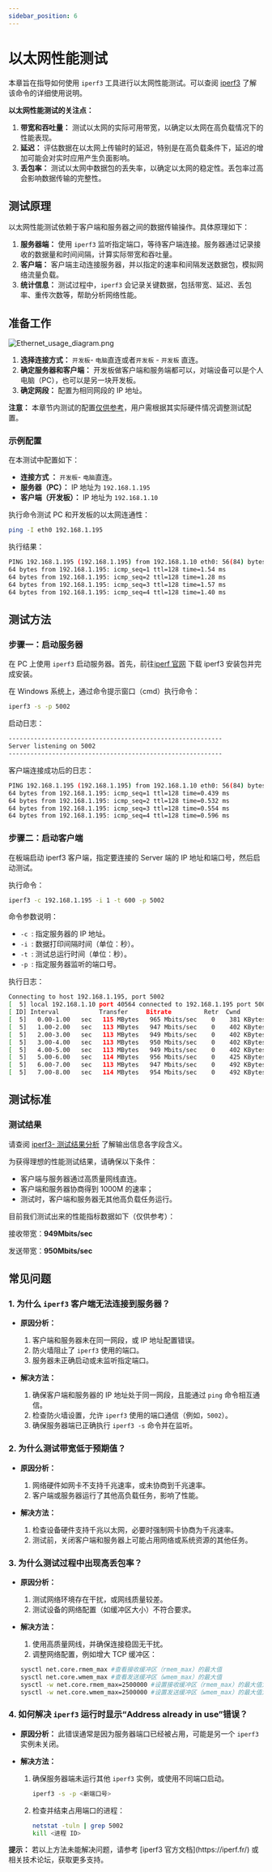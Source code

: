 ```yaml
---
sidebar_position: 6
---
```


# 以太网性能测试

本章旨在指导如何使用 `iperf3` 工具进行以太网性能测试。可以查阅 [iperf3](https://iperf.fr/iperf-doc.php#3docd) 了解该命令的详细使用说明。

**以太网性能测试的关注点：**

1. **带宽和吞吐量：** 测试以太网的实际可用带宽，以确定以太网在高负载情况下的性能表现。
2. **延迟：** 评估数据在以太网上传输时的延迟，特别是在高负载条件下，延迟的增加可能会对实时应用产生负面影响。
3. **丢包率：** 测试以太网中数据包的丢失率，以确定以太网的稳定性。丢包率过高会影响数据传输的完整性。

## 测试原理

以太网性能测试依赖于客户端和服务器之间的数据传输操作。具体原理如下：
1. **服务器端：** 使用 `iperf3` 监听指定端口，等待客户端连接。服务器通过记录接收的数据量和时间间隔，计算实际带宽和吞吐量。
2. **客户端：** 客户端主动连接服务器，并以指定的速率和间隔发送数据包，模拟网络流量负载。
3. **统计信息：** 测试过程中，`iperf3` 会记录关键数据，包括带宽、延迟、丢包率、重传次数等，帮助分析网络性能。

## 准备工作


 ![Ethernet_usage_diagram.png](https://rdk-doc.oss-cn-beijing.aliyuncs.com/doc/images_to_upload/Ethernet_usage_diagram.png)

1. **选择连接方式：** `开发板`- `电脑`直连或者`开发板` - `开发板` 直连。
2. **确定服务器和客户端：** 开发板做客户端和服务端都可以，对端设备可以是个人电脑（PC），也可以是另一块开发板。
3. **确定网段：** 配置为相同网段的 IP 地址。

<div class="note">
<strong> 注意：</strong> 本章节内测试的配置<u>仅供参考</u>，用户需根据其实际硬件情况调整测试配置。
</div>

### 示例配置

在本测试中配置如下：

- **连接方式 ：** `开发板`- `电脑`直连。
- **服务器（PC）：** IP 地址为 `192.168.1.195`
- **客户端（开发板）：** IP 地址为 `192.168.1.10`

执行命令测试 PC 和开发板的以太网连通性：

```bash
ping -I eth0 192.168.1.195
```

执行结果：

```bash
PING 192.168.1.195 (192.168.1.195) from 192.168.1.10 eth0: 56(84) bytes of data.
64 bytes from 192.168.1.195: icmp_seq=1 ttl=128 time=1.54 ms
64 bytes from 192.168.1.195: icmp_seq=2 ttl=128 time=1.28 ms
64 bytes from 192.168.1.195: icmp_seq=3 ttl=128 time=1.57 ms
64 bytes from 192.168.1.195: icmp_seq=4 ttl=128 time=1.40 ms
```

## 测试方法

### 步骤一：启动服务器

在 PC 上使用 `iperf3` 启动服务器。首先，前往[iperf 官网](https://iperf.fr/iperf-download.php) 下载 iperf3 安装包并完成安装。

在 Windows 系统上，通过命令提示窗口（cmd）执行命令：

```bash
iperf3 -s -p 5002
```

启动日志：

```bash
-----------------------------------------------------------
Server listening on 5002
-----------------------------------------------------------
```

客户端连接成功后的日志：

```bash
PING 192.168.1.195 (192.168.1.195) from 192.168.1.10 eth0: 56(84) bytes of data.
64 bytes from 192.168.1.195: icmp_seq=1 ttl=128 time=0.439 ms
64 bytes from 192.168.1.195: icmp_seq=2 ttl=128 time=0.532 ms
64 bytes from 192.168.1.195: icmp_seq=3 ttl=128 time=0.554 ms
64 bytes from 192.168.1.195: icmp_seq=4 ttl=128 time=0.596 ms
```

### 步骤二：启动客户端

在板端启动 iperf3 客户端，指定要连接的 Server 端的 IP 地址和端口号，然后启动测试。

执行命令：

```bash
iperf3 -c 192.168.1.195 -i 1 -t 600 -p 5002
```

<!-- 命令参数说明： `iperf3 -c [server 端 IP 地址] -i [数据打印间隔时间] -t [总运行时间] -p [对应端口号]`。 -->

命令参数说明：

- `-c `: 指定服务器的 IP 地址。
- `-i `: 数据打印间隔时间（单位：秒）。
- `-t `: 测试总运行时间（单位：秒）。
- `-p `: 指定服务器监听的端口号。

执行日志：

```bash
Connecting to host 192.168.1.195, port 5002
[  5] local 192.168.1.10 port 40564 connected to 192.168.1.195 port 5002
[ ID] Interval           Transfer     Bitrate         Retr  Cwnd
[  5]   0.00-1.00   sec   115 MBytes   965 Mbits/sec    0    381 KBytes
[  5]   1.00-2.00   sec   113 MBytes   947 Mbits/sec    0    402 KBytes
[  5]   2.00-3.00   sec   113 MBytes   949 Mbits/sec    0    402 KBytes
[  5]   3.00-4.00   sec   113 MBytes   950 Mbits/sec    0    402 KBytes
[  5]   4.00-5.00   sec   113 MBytes   949 Mbits/sec    0    402 KBytes
[  5]   5.00-6.00   sec   114 MBytes   956 Mbits/sec    0    425 KBytes
[  5]   6.00-7.00   sec   113 MBytes   947 Mbits/sec    0    492 KBytes
[  5]   7.00-8.00   sec   114 MBytes   954 Mbits/sec    0    492 KBytes
```

## 测试标准

### 测试结果

请查阅 [iperf3- 测试结果分析](https://iperf.fr/iperf-doc.php#3doc) 了解输出信息各字段含义。

为获得理想的性能测试结果，请确保以下条件：

- 客户端与服务器通过高质量网线直连。
- 客户端和服务器协商得到 1000M 的速率；
- 测试时，客户端和服务器无其他高负载任务运行。

目前我们测试出来的性能指标数据如下（仅供参考）：

接收带宽：**949Mbits/sec**

发送带宽：**950Mbits/sec**

## 常见问题

### 1. 为什么 `iperf3` 客户端无法连接到服务器？
- **原因分析：**
  1. 客户端和服务器未在同一网段，或 IP 地址配置错误。
  2. 防火墙阻止了 `iperf3` 使用的端口。
  3. 服务器未正确启动或未监听指定端口。

- **解决方法：**
  1. 确保客户端和服务器的 IP 地址处于同一网段，且能通过 `ping` 命令相互通信。
  2. 检查防火墙设置，允许 `iperf3` 使用的端口通信（例如，`5002`）。
  3. 确保服务器端已正确执行 `iperf3 -s` 命令并在监听。

### 2. 为什么测试带宽低于预期值？
- **原因分析：**
  1. 网络硬件如网卡不支持千兆速率，或未协商到千兆速率。
  2. 客户端或服务器运行了其他高负载任务，影响了性能。

- **解决方法：**
  1. 检查设备硬件支持千兆以太网，必要时强制网卡协商为千兆速率。
  2. 测试前，关闭客户端和服务器上可能占用网络或系统资源的其他任务。

### 3. 为什么测试过程中出现高丢包率？
- **原因分析：**
  1. 测试网络环境存在干扰，或网线质量较差。
  2. 测试设备的网络配置（如缓冲区大小）不符合要求。

- **解决方法：**
  1. 使用高质量网线，并确保连接稳固无干扰。
  2. 调整网络配置，例如增大 TCP 缓冲区：
    ```bash
    sysctl net.core.rmem_max #查看接收缓冲区（rmem_max）的最大值
    sysctl net.core.wmem_max #查看发送缓冲区（wmem_max）的最大值
    sysctl -w net.core.rmem_max=2500000 #设置接收缓冲区（rmem_max）的最大值为 2,500,000 字节
    sysctl -w net.core.wmem_max=2500000 #设置发送缓冲区（wmem_max）的最大值为 2,500,000 字节
    ```

### 4. 如何解决 `iperf3` 运行时显示“Address already in use”错误？
- **原因分析：**
  此错误通常是因为服务器端口已经被占用，可能是另一个 `iperf3` 实例未关闭。

- **解决方法：**
  1. 确保服务器端未运行其他 `iperf3` 实例，或使用不同端口启动。
     ```bash
     iperf3 -s -p <新端口号>
     ```
  2. 检查并结束占用端口的进程：
     ```bash
     netstat -tuln | grep 5002
     kill <进程 ID>
     ```
<div class="note">
<strong> 提示：</strong> 若以上方法未能解决问题，请参考 [iperf3 官方文档](https://iperf.fr/) 或相关技术论坛，获取更多支持。
</div>
